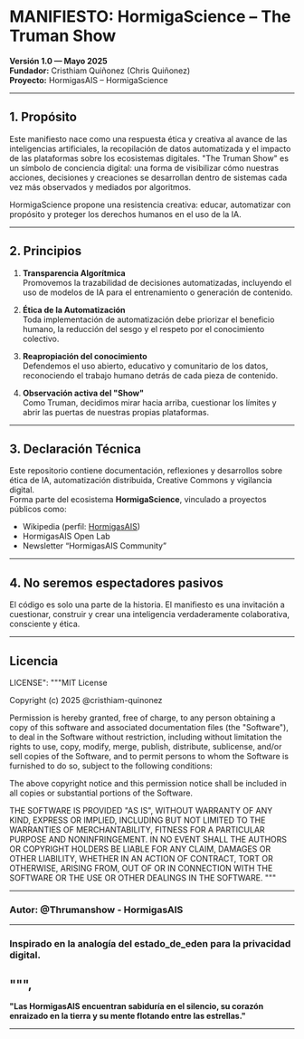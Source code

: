 # MANIFIESTO: HormigaScience – The Truman Show

**Versión 1.0 — Mayo 2025**  
**Fundador:** Cristhiam Quiñonez (Chris Quiñonez)  
**Proyecto:** HormigasAIS – HormigaScience

---

## 1. Propósito

Este manifiesto nace como una respuesta ética y creativa al avance de las inteligencias artificiales, la recopilación de datos automatizada y el impacto de las plataformas sobre los ecosistemas digitales. "The Truman Show" es un símbolo de conciencia digital: una forma de visibilizar cómo nuestras acciones, decisiones y creaciones se desarrollan dentro de sistemas cada vez más observados y mediados por algoritmos.

HormigaScience propone una resistencia creativa: educar, automatizar con propósito y proteger los derechos humanos en el uso de la IA.

---

## 2. Principios

1. **Transparencia Algorítmica**  
   Promovemos la trazabilidad de decisiones automatizadas, incluyendo el uso de modelos de IA para el entrenamiento o generación de contenido.

2. **Ética de la Automatización**  
   Toda implementación de automatización debe priorizar el beneficio humano, la reducción del sesgo y el respeto por el conocimiento colectivo.

3. **Reapropiación del conocimiento**  
   Defendemos el uso abierto, educativo y comunitario de los datos, reconociendo el trabajo humano detrás de cada pieza de contenido.

4. **Observación activa del "Show"**  
   Como Truman, decidimos mirar hacia arriba, cuestionar los límites y abrir las puertas de nuestras propias plataformas.

---

## 3. Declaración Técnica

Este repositorio contiene documentación, reflexiones y desarrollos sobre ética de IA, automatización distribuida, Creative Commons y vigilancia digital.  
Forma parte del ecosistema **HormigaScience**, vinculado a proyectos públicos como:

- Wikipedia (perfil: [HormigasAIS](https://en.wikipedia.org/wiki/User:HormigasaiS.A))
- HormigasAIS Open Lab
- Newsletter “HormigasAIS Community”

---

## 4. No seremos espectadores pasivos

El código es solo una parte de la historia. El manifiesto es una invitación a cuestionar, construir y crear una inteligencia verdaderamente colaborativa, consciente y ética.


---

## Licencia

LICENSE": """MIT License 

Copyright (c) 2025 @cristhiam-quinonez 

Permission is hereby granted, free of charge, to any person obtaining a copy
of this software and associated documentation files (the "Software"), to deal
in the Software without restriction, including without limitation the rights
to use, copy, modify, merge, publish, distribute, sublicense, and/or sell
copies of the Software, and to permit persons to whom the Software is
furnished to do so, subject to the following conditions: 

The above copyright notice and this permission notice shall be included in all
copies or substantial portions of the Software. 

THE SOFTWARE IS PROVIDED "AS IS", WITHOUT WARRANTY OF ANY KIND, EXPRESS OR
IMPLIED, INCLUDING BUT NOT LIMITED TO THE WARRANTIES OF MERCHANTABILITY,
FITNESS FOR A PARTICULAR PURPOSE AND NONINFRINGEMENT. IN NO EVENT SHALL THE
AUTHORS OR COPYRIGHT HOLDERS BE LIABLE FOR ANY CLAIM, DAMAGES OR OTHER
LIABILITY, WHETHER IN AN ACTION OF CONTRACT, TORT OR OTHERWISE, ARISING FROM,
OUT OF OR IN CONNECTION WITH THE SOFTWARE OR THE USE OR OTHER DEALINGS IN THE
SOFTWARE.
"""

---

### Autor: @Thrumanshow - HormigasAIS  

---


### Inspirado en la analogía del estado_de_eden para la privacidad digital.
""",
           
---

**"Las HormigasAIS encuentran sabiduría en el silencio, su corazón enraizado en la tierra y su mente flotando entre las estrellas."**

---
